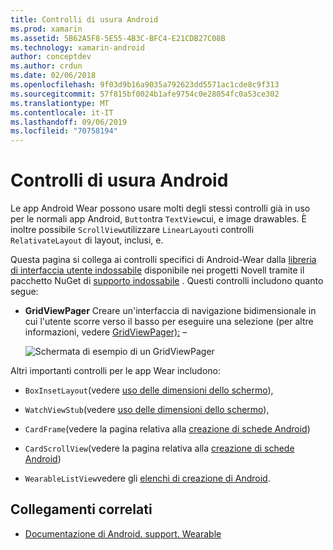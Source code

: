 ```yaml
---
title: Controlli di usura Android
ms.prod: xamarin
ms.assetid: 5B62A5F8-5E55-4B3C-BFC4-E21CDB27C08B
ms.technology: xamarin-android
author: conceptdev
ms.author: crdun
ms.date: 02/06/2018
ms.openlocfilehash: 9f03d9b16a9035a792623dd5571ac1cde8c9f313
ms.sourcegitcommit: 57f815bf0024b1afe9754c0e28054fc0a53ce302
ms.translationtype: MT
ms.contentlocale: it-IT
ms.lasthandoff: 09/06/2019
ms.locfileid: "70758194"
---
```

# <a name="android-wear-controls"></a>Controlli di usura Android

Le app Android Wear possono usare molti degli stessi controlli già in uso per le normali app Android, `Button`tra `TextView`cui, e image drawables. È inoltre possibile `ScrollView`utilizzare `LinearLayout`i controlli `RelativateLayout` di layout, inclusi, e.

Questa pagina si collega ai controlli specifici di Android-Wear dalla [libreria di interfaccia utente indossabile](https://developer.android.com/training/wearables/apps/layouts.html#UiLibrary) disponibile nei progetti Novell tramite il pacchetto NuGet di [supporto indossabile](https://www.nuget.org/packages/Xamarin.Android.Wear/) . Questi controlli includono quanto segue:

- **GridViewPager** Creare un'interfaccia di navigazione bidimensionale in cui l'utente scorre verso il basso per eseguire una selezione (per altre informazioni, vedere [GridViewPager):](~/android/wear/user-interface/controls/gridviewpager.md) &ndash;

    ![Schermata di esempio di un GridViewPager](images/gridviewpager.png)

Altri importanti controlli per le app Wear includono:

- `BoxInsetLayout`(vedere [uso delle dimensioni dello schermo](~/android/wear/screen-sizes.md)),

- `WatchViewStub`(vedere [uso delle dimensioni dello schermo](~/android/wear/screen-sizes.md)),

- `CardFrame`(vedere la pagina relativa alla [creazione di schede Android](https://developer.android.com/training/wearables/ui/cards.html))

- `CardScrollView`(vedere la pagina relativa alla [creazione di schede Android](https://developer.android.com/training/wearables/ui/cards.html))

- `WearableListView`vedere gli [elenchi di creazione di Android](https://developer.android.com/training/wearables/ui/lists.html).

## <a name="related-links"></a>Collegamenti correlati

- [Documentazione di Android. support. Wearable](https://developer.android.com/reference/android/support/wearable/view/package-summary.html)
